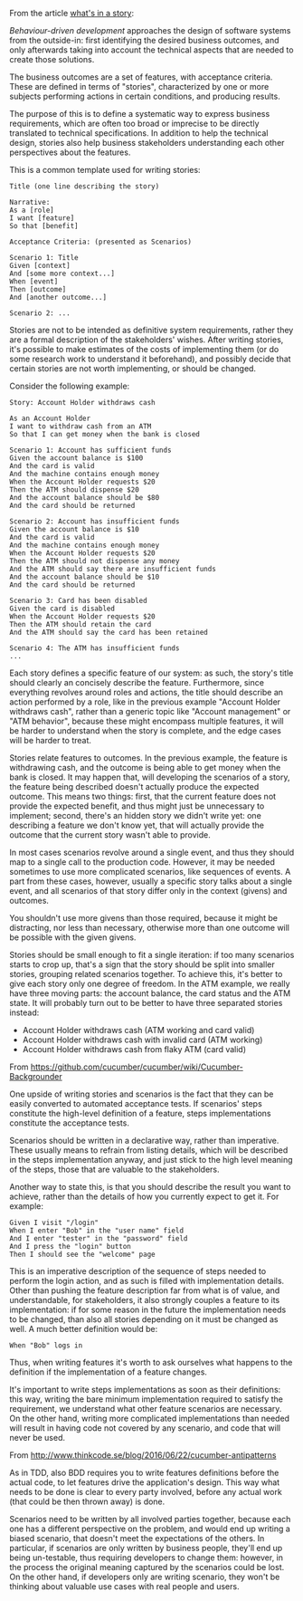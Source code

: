 From the article [what's in a story](https://dannorth.net/whats-in-a-story/):

*Behaviour-driven development* approaches the design of software systems from the outside-in: first identifying the desired business outcomes, and only afterwards taking into account the technical aspects that are needed to create those solutions.

The business outcomes are a set of features, with acceptance criteria. These are defined in terms of "stories", characterized by one or more subjects performing actions in certain conditions, and producing results.

The purpose of this is to define a systematic way to express business requirements, which are often too broad or imprecise to be directly translated to technical specifications. In addition to help the technical design, stories also help business stakeholders understanding each other perspectives about the features.

This is a common template used for writing stories:

```
Title (one line describing the story)

Narrative:
As a [role]
I want [feature]
So that [benefit]

Acceptance Criteria: (presented as Scenarios)

Scenario 1: Title
Given [context]
And [some more context...]
When [event]
Then [outcome]
And [another outcome...]

Scenario 2: ...
```

Stories are not to be intended as definitive system requirements, rather they are a formal description of the stakeholders' wishes. After writing stories, it's possible to make estimates of the costs of implementing them (or do some research work to understand it beforehand), and possibly decide that certain stories are not worth implementing, or should be changed.

Consider the following example:

```
Story: Account Holder withdraws cash

As an Account Holder
I want to withdraw cash from an ATM
So that I can get money when the bank is closed

Scenario 1: Account has sufficient funds
Given the account balance is $100
And the card is valid
And the machine contains enough money
When the Account Holder requests $20
Then the ATM should dispense $20
And the account balance should be $80
And the card should be returned

Scenario 2: Account has insufficient funds
Given the account balance is $10
And the card is valid
And the machine contains enough money
When the Account Holder requests $20
Then the ATM should not dispense any money
And the ATM should say there are insufficient funds
And the account balance should be $10
And the card should be returned

Scenario 3: Card has been disabled
Given the card is disabled
When the Account Holder requests $20
Then the ATM should retain the card
And the ATM should say the card has been retained

Scenario 4: The ATM has insufficient funds
...
```

Each story defines a specific feature of our system: as such, the story's title should clearly an concisely describe the feature. Furthermore, since everything revolves around roles and actions, the title should describe an action performed by a role, like in the previous example "Account Holder withdraws cash", rather than a generic topic like "Account management" or "ATM behavior", because these might encompass multiple features, it will be harder to understand when the story is complete, and the edge cases will be harder to treat.

Stories relate features to outcomes. In the previous example, the feature is withdrawing cash, and the outcome is being able to get money when the bank is closed. It may happen that, will developing the scenarios of a story, the feature being described doesn't actually produce the expected outcome. This means two things: first, that the current feature does not provide the expected benefit, and thus might just be unnecessary to implement; second, there's an hidden story we didn't write yet: one describing a feature we don't know yet, that will actually provide the outcome that the current story wasn't able to provide.

In most cases scenarios revolve around a single event, and thus they should map to a single call to the production code. However, it may be needed sometimes to use more complicated scenarios, like sequences of events. A part from these cases, however, usually a specific story talks about a single event, and all scenarios of that story differ only in the context (givens) and outcomes.

You shouldn't use more givens than those required, because it might be distracting, nor less than necessary, otherwise more than one outcome will be possible with the given givens.

Stories should be small enough to fit a single iteration: if too many scenarios starts to crop up, that's a sign that the story should be split into smaller stories, grouping related scenarios together. To achieve this, it's better to give each story only one degree of freedom. In the ATM example, we really have three moving parts: the account balance, the card status and the ATM state. It will probably turn out to be better to have three separated stories instead:
- Account Holder withdraws cash (ATM working and card valid)
- Account Holder withdraws cash with invalid card (ATM working)
- Account Holder withdraws cash from flaky ATM (card valid)


From https://github.com/cucumber/cucumber/wiki/Cucumber-Backgrounder

One upside of writing stories and scenarios is the fact that they can be easily converted to automated acceptance tests. If scenarios' steps constitute the high-level definition of a feature, steps implementations constitute the acceptance tests.

Scenarios should be written in a declarative way, rather than imperative. These usually means to refrain from listing details, which will be described in the steps implementation anyway, and just stick to the high level meaning of the steps, those that are valuable to the stakeholders.

Another way to state this, is that you should describe the result you want to achieve, rather than the details of how you currently expect to get it. For example:

```
Given I visit "/login"
When I enter "Bob" in the "user name" field
And I enter "tester" in the "password" field
And I press the "login" button
Then I should see the "welcome" page
```

This is an imperative description of the sequence of steps needed to perform the login action, and as such is filled with implementation details. Other than pushing the feature description far from what is of value, and understandable, for stakeholders, it also strongly couples a feature to its implementation: if for some reason in the future the implementation needs to be changed, than also all stories depending on it must be changed as well. A much better definition would be:

```
When "Bob" logs in
```

Thus, when writing features it's worth to ask ourselves what happens to the definition if the implementation of a feature changes.

It's important to write steps implementations as soon as their definitions: this way, writing the bare minimum implementation required to satisfy the requirement, we understand what other feature scenarios are necessary. On the other hand, writing more complicated implementations than needed will result in having code not covered by any scenario, and code that will never be used.


From http://www.thinkcode.se/blog/2016/06/22/cucumber-antipatterns

As in TDD, also BDD requires you to write features definitions before the actual code, to let features drive the application's design. This way what needs to be done is clear to every party involved, before any actual work (that could be then thrown away) is done.

Scenarios need to be written by all involved parties together, because each one has a different perspective on the problem, and would end up writing a biased scenario, that doesn't meet the expectations of the others. In particular, if scenarios are only written by business people, they'll end up being un-testable, thus requiring developers to change them: however, in the process the original meaning captured by the scenarios could be lost. On the other hand, if developers only are writing scenario, they won't be thinking about valuable use cases with real people and users.
